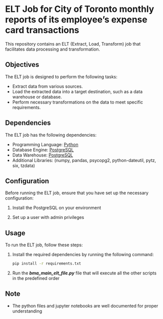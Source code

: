 # ELT Job for City of Toronto monthly reports of its employee’s expense card transactions

This repository contains an ELT (Extract, Load, Transform) job that facilitates data processing and transformation.

## Objectives

The ELT job is designed to perform the following tasks:

- Extract data from various sources.
- Load the extracted data into a target destination, such as a data warehouse or database.
- Perform necessary transformations on the data to meet specific requirements.

## Dependencies

The ELT job has the following dependencies:

- Programming Language: [Python](https://www.python.org)
- Database Engine: [PostgreSQL](https://www.postgresql.org/)
- Data Warehouse: [PostgreSQL](https://www.postgresql.org/)
- Additional Libraries: (numpy, pandas, psycopg2, python-dateutil, pytz, six, tzdata)

## Configuration

Before running the ELT job, ensure that you have set up the necessary configuration:

1. Install the PostgreSQL on your environment

2. Set up a user with admin privileges

## Usage

To run the ELT job, follow these steps:

1. Install the required dependencies by running the following command:

   ```bash
   pip install -r requirements.txt

2. Run the ***bma_main_elt_file.py*** file that will execute all the other scripts in the predefined order

## Note
- The python files and jupyter notebooks are well documented for proper understanding

